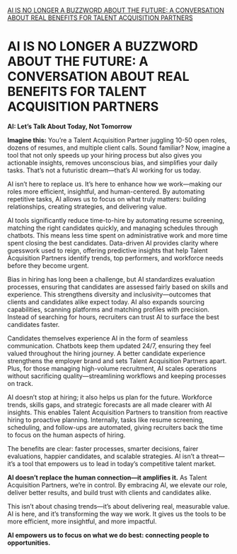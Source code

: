
[AI IS NO LONGER A BUZZWORD ABOUT THE FUTURE: A CONVERSATION ABOUT REAL BENEFITS FOR TALENT ACQUISITION PARTNERS](https://www.linkedin.com/pulse/ai-longer-buzzword-future-conversation-real-benefits-hassan-tas--qvm9e/?trackingId=mU%2Bhs6EVZsAZ6gw1uh9HwQ%3D%3D)


# AI IS NO LONGER A BUZZWORD ABOUT THE FUTURE: A CONVERSATION ABOUT REAL BENEFITS FOR TALENT ACQUISITION PARTNERS

**AI: Let’s Talk About Today, Not Tomorrow**


**Imagine this:** You’re a Talent Acquisition Partner juggling 10-50 open roles, dozens of resumes, and multiple client calls. Sound familiar? Now, imagine a tool that not only speeds up your hiring process but also gives you actionable insights, removes unconscious bias, and simplifies your daily tasks. That’s not a futuristic dream—that’s AI working for us today.

AI isn’t here to replace us. It’s here to enhance how we work—making our roles more efficient, insightful, and human-centered. By automating repetitive tasks, AI allows us to focus on what truly matters: building relationships, creating strategies, and delivering value.

AI tools significantly reduce time-to-hire by automating resume screening, matching the right candidates quickly, and managing schedules through chatbots. This means less time spent on administrative work and more time spent closing the best candidates. Data-driven AI provides clarity where guesswork used to reign, offering predictive insights that help Talent Acquisition Partners identify trends, top performers, and workforce needs before they become urgent.

Bias in hiring has long been a challenge, but AI standardizes evaluation processes, ensuring that candidates are assessed fairly based on skills and experience. This strengthens diversity and inclusivity—outcomes that clients and candidates alike expect today. AI also expands sourcing capabilities, scanning platforms and matching profiles with precision. Instead of searching for hours, recruiters can trust AI to surface the best candidates faster.

Candidates themselves experience AI in the form of seamless communication. Chatbots keep them updated 24/7, ensuring they feel valued throughout the hiring journey. A better candidate experience strengthens the employer brand and sets Talent Acquisition Partners apart. Plus, for those managing high-volume recruitment, AI scales operations without sacrificing quality—streamlining workflows and keeping processes on track.

AI doesn’t stop at hiring; it also helps us plan for the future. Workforce trends, skills gaps, and strategic forecasts are all made clearer with AI insights. This enables Talent Acquisition Partners to transition from reactive hiring to proactive planning. Internally, tasks like resume screening, scheduling, and follow-ups are automated, giving recruiters back the time to focus on the human aspects of hiring.

The benefits are clear: faster processes, smarter decisions, fairer evaluations, happier candidates, and scalable strategies. AI isn’t a threat—it’s a tool that empowers us to lead in today’s competitive talent market.

**AI doesn’t replace the human connection—it amplifies it.** As Talent Acquisition Partners, we’re in control. By embracing AI, we elevate our role, deliver better results, and build trust with clients and candidates alike.

 This isn’t about chasing trends—it’s about delivering real, measurable value. AI is here, and it’s transforming the way we work. It gives us the tools to be more efficient, more insightful, and more impactful.

**AI empowers us to focus on what we do best: connecting people to opportunities.**

